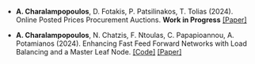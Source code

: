 - <strong>A. Charalampopoulos</strong>, D. Fotakis, P. Patsilinakos, T. Tolias (2024). Online Posted Prices Procurement Auctions. <strong>Work in Progress</strong> [[Paper]](https://arxiv.org/abs/2308.14711)

- <strong>A. Charalampopoulos</strong>, N. Chatzis, F. Ntoulas, C. Papapioannou, A. Potamianos (2024). Enhancing Fast Feed Forward Networks with Load Balancing and a Master Leaf Node. [[Code]](https://github.com/AndreasCharalamp/fastfeedforward-experiments) [[Paper]](https://arxiv.org/pdf/2405.16836)

